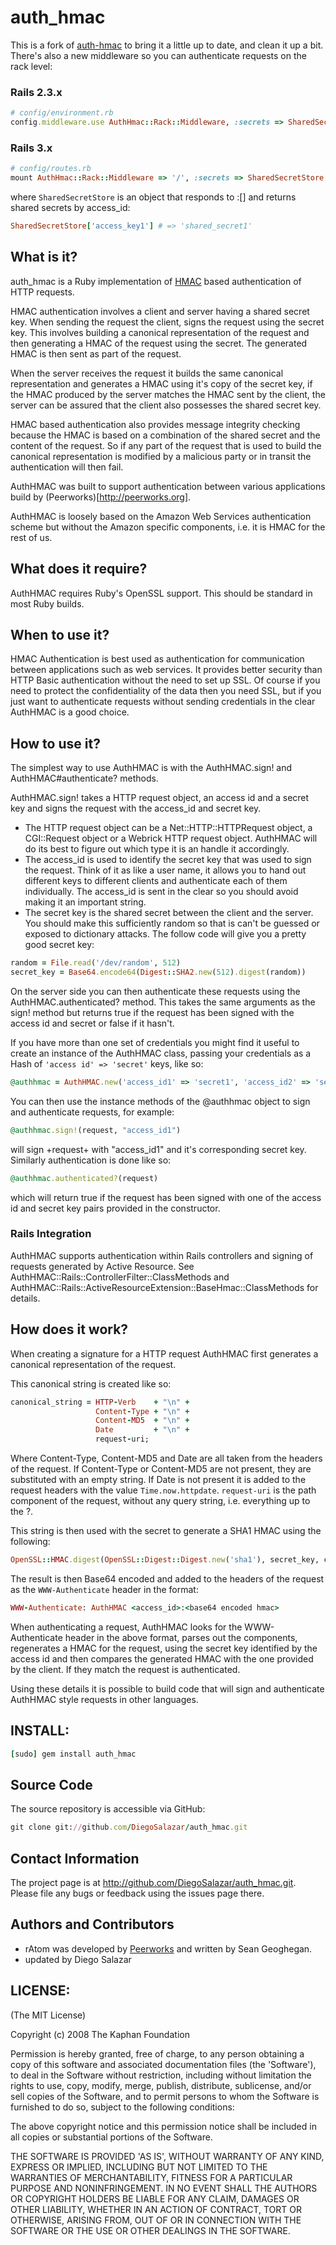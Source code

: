 # auth_hmac

This is a fork of [auth-hmac](https://github.com/seangeo/auth-hmac) to bring it a little up to date, and clean it up a bit. 
There's also a new middleware so you can authenticate requests on the rack level:

### Rails 2.3.x
```ruby
# config/environment.rb
config.middleware.use AuthHmac::Rack::Middleware, :secrets => SharedSecretStore
```

### Rails 3.x
```ruby
# config/routes.rb
mount AuthHmac::Rack::Middleware => '/', :secrets => SharedSecretStore
```

where ```SharedSecretStore``` is an object that responds to :[] and returns shared secrets by access_id:
```ruby
SharedSecretStore['access_key1'] # => 'shared_secret1'
```

## What is it?

auth_hmac is a Ruby implementation of [HMAC](http://en.wikipedia.org/wiki/HMAC) based authentication of HTTP requests.

HMAC authentication involves a client and server having a shared secret key.  When sending the request the client, signs the request using the secret key. This involves building a canonical representation of the request and then generating a HMAC of the request using the secret. The generated HMAC is then sent as part of the request.

When the server receives the request it builds the same canonical representation and generates a HMAC using it's copy of the secret key, if the HMAC produced by the server matches the HMAC sent by the client, the server can be assured that the client also possesses the shared secret key.

HMAC based authentication also provides message integrity checking because the HMAC is based on a combination of the shared secret and the content of the request.  So if any part of the request that is used to build the canonical representation is modified by a malicious party or in transit the authentication will then fail.

AuthHMAC was built to support authentication between various applications build by (Peerworks)[http://peerworks.org].

AuthHMAC is loosely based on the Amazon Web Services authentication scheme but without the Amazon specific components, i.e. it is HMAC for the rest of us.

## What does it require?

AuthHMAC requires Ruby's OpenSSL support.  This should be standard in most Ruby builds.

## When to use it?

HMAC Authentication is best used as authentication for communication between applications such as web services.  It provides better security than HTTP Basic authentication without the need to set up SSL. Of course if you need to protect the confidentiality of the data then you need SSL, but if you just want to authenticate requests without sending credentials in the clear AuthHMAC is a good choice.

## How to use it?

The simplest way to use AuthHMAC is with the AuthHMAC.sign! and AuthHMAC#authenticate? methods.

AuthHMAC.sign! takes a HTTP request object, an access id and a secret key and signs the request with the access_id and secret key.  

* The HTTP request object can be a Net::HTTP::HTTPRequest object, a CGI::Request object or a Webrick HTTP request object.  AuthHMAC will do its best to figure out which type it is an handle it accordingly. 
* The access_id is used to identify the secret key that was used to sign the request. Think of it as like a user name, it allows you to hand out different keys to different clients and authenticate each of them individually. The access_id is sent in the clear so you should avoid making it an important string.
* The secret key is the shared secret between the client and the server.  You should make this sufficiently random so that is can't be guessed or exposed to dictionary attacks. The follow code will give you a pretty good secret key:

```ruby
random = File.read('/dev/random', 512)
secret_key = Base64.encode64(Digest::SHA2.new(512).digest(random))
```

On the server side you can then authenticate these requests using the AuthHMAC.authenticated? method. This takes the same arguments as the sign! method but returns true if the request has been signed with the access id and secret	or false if it hasn't.

If you have more than one set of credentials you might find it useful to create an instance of the AuthHMAC class, passing your credentials as a Hash of ```'access id' => 'secret'``` keys, like so:
```ruby
@authhmac = AuthHMAC.new('access_id1' => 'secret1', 'access_id2' => 'secret2')
```

You can then use the instance methods of the @authhmac object to sign and authenticate requests, for example:
```ruby
@authhmac.sign!(request, "access_id1")
```

will sign +request+ with "access_id1" and it's corresponding secret key.  Similarly authentication is done like so:

```ruby
@authhmac.authenticated?(request)
```

which will return true if the request has been signed with one of the access id and secret key pairs provided in the constructor.

### Rails Integration

AuthHMAC supports authentication within Rails controllers and signing of requests generated by Active Resource. See AuthHMAC::Rails::ControllerFilter::ClassMethods and AuthHMAC::Rails::ActiveResourceExtension::BaseHmac::ClassMethods for details.

## How does it work?

When creating a signature for a HTTP request AuthHMAC first generates a canonical representation of the request. 

This canonical string is created like so:
```ruby
canonical_string = HTTP-Verb    + "\n" +
                   Content-Type + "\n" +
                   Content-MD5  + "\n" +
                   Date         + "\n" +
                   request-uri;
```

Where Content-Type, Content-MD5 and Date are all taken from the headers of the request.  If Content-Type or Content-MD5 are not present, they are substituted with an empty string.  If Date is not present it is added to the request headers with the value ```Time.now.httpdate```.  ```request-uri``` is the path component of the request, without any query string, i.e. everything up to the ?.

This string is then used with the secret to generate a SHA1 HMAC using the following:
```ruby
OpenSSL::HMAC.digest(OpenSSL::Digest::Digest.new('sha1'), secret_key, canonical_string)
```

The result is then Base64 encoded and added to the headers of the request as the ```WWW-Authenticate``` header in the format:
```ruby
WWW-Authenticate: AuthHMAC <access_id>:<base64 encoded hmac>
```

When authenticating a request, AuthHMAC looks for the WWW-Authenticate header in the above format, parses out the components, regenerates a HMAC for the request, using the secret key identified by the access id and then compares the generated HMAC with the one provided by the client.  If they match the request is authenticated.

Using these details it is possible to build code that will sign and authenticate AuthHMAC style requests in other languages.

## INSTALL:
```ruby
[sudo] gem install auth_hmac
```

## Source Code

The source repository is accessible via GitHub:
```ruby
git clone git://github.com/DiegoSalazar/auth_hmac.git
```

## Contact Information

The project page is at http://github.com/DiegoSalazar/auth_hmac.git. Please file any bugs or feedback using the issues page there.

## Authors and Contributors

* rAtom was developed by [Peerworks](http://peerworks.org) and written by Sean Geoghegan.
* updated by Diego Salazar

## LICENSE:

(The MIT License)

Copyright (c) 2008 The Kaphan Foundation

Permission is hereby granted, free of charge, to any person obtaining
a copy of this software and associated documentation files (the
'Software'), to deal in the Software without restriction, including
without limitation the rights to use, copy, modify, merge, publish,
distribute, sublicense, and/or sell copies of the Software, and to
permit persons to whom the Software is furnished to do so, subject to
the following conditions:

The above copyright notice and this permission notice shall be
included in all copies or substantial portions of the Software.

THE SOFTWARE IS PROVIDED 'AS IS', WITHOUT WARRANTY OF ANY KIND,
EXPRESS OR IMPLIED, INCLUDING BUT NOT LIMITED TO THE WARRANTIES OF
MERCHANTABILITY, FITNESS FOR A PARTICULAR PURPOSE AND NONINFRINGEMENT.
IN NO EVENT SHALL THE AUTHORS OR COPYRIGHT HOLDERS BE LIABLE FOR ANY
CLAIM, DAMAGES OR OTHER LIABILITY, WHETHER IN AN ACTION OF CONTRACT,
TORT OR OTHERWISE, ARISING FROM, OUT OF OR IN CONNECTION WITH THE
SOFTWARE OR THE USE OR OTHER DEALINGS IN THE SOFTWARE.
